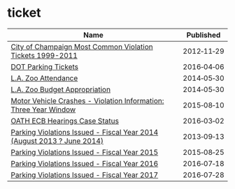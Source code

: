 # ticket

Name | Published
---- | ---------
[City of Champaign Most Common Violation Tickets 1999-2011](../datasets/nnhd-ku5t.md) | 2012&#x2011;11&#x2011;29
[DOT Parking Tickets](../datasets/uyb2-cfmc.md) | 2016&#x2011;04&#x2011;06
[L.A. Zoo Attendance](../datasets/3gwn-arjr.md) | 2014&#x2011;05&#x2011;30
[L.A. Zoo Budget Appropriation](../datasets/jpdu-8y8k.md) | 2014&#x2011;05&#x2011;30
[Motor Vehicle Crashes - Violation Information: Three Year Window](../datasets/abfj-y7uq.md) | 2015&#x2011;08&#x2011;10
[OATH ECB Hearings Case Status](../datasets/jz4z-kudi.md) | 2016&#x2011;03&#x2011;02
[Parking Violations Issued - Fiscal Year 2014 (August 2013 ? June 2014)](../datasets/jt7v-77mi.md) | 2013&#x2011;09&#x2011;13
[Parking Violations Issued - Fiscal Year 2015](../datasets/c284-tqph.md) | 2015&#x2011;08&#x2011;25
[Parking Violations Issued - Fiscal Year 2016](../datasets/kiv2-tbus.md) | 2016&#x2011;07&#x2011;18
[Parking Violations Issued - Fiscal Year 2017](../datasets/pvqr-7yc4.md) | 2016&#x2011;07&#x2011;28

